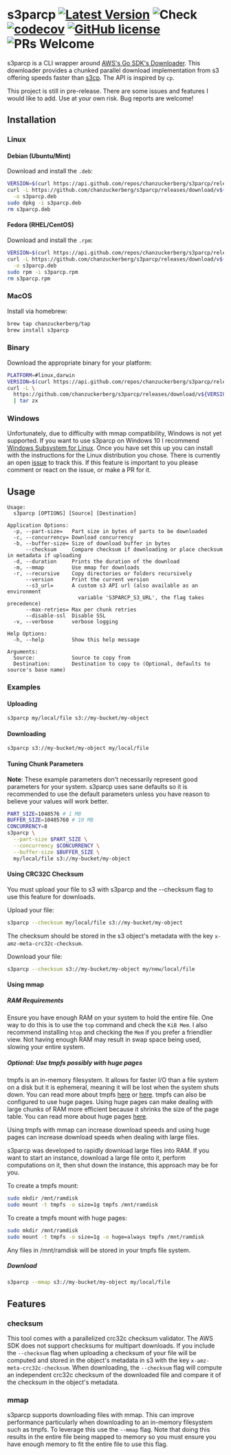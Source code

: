 # s3parcp [![Latest Version](https://img.shields.io/github/release/chanzuckerberg/s3parcp.svg?style=flat?maxAge=86400)](https://github.com/chanzuckerberg/s3parcp/releases) ![Check](https://github.com/chanzuckerberg/s3parcp/workflows/Check/badge.svg) [![codecov](https://codecov.io/gh/chanzuckerberg/s3parcp/branch/main/graph/badge.svg)](https://codecov.io/gh/chanzuckerberg/s3parcp) [![GitHub license](https://img.shields.io/badge/license-MIT-brightgreen.svg)](https://github.com/chanzuckerberg/idseq-web/blob/master/LICENSE) ![PRs Welcome](https://img.shields.io/badge/PRs-welcome-brightgreen.svg)

s3parcp is a CLI wrapper around [AWS's Go SDK's Downloader](https://docs.aws.amazon.com/sdk-for-go/api/service/s3/s3manager/#NewDownloader). This downloader provides a chunked parallel download implementation from s3 offering speeds faster than [s3cp](https://github.com/aboisvert/s3cp). The API is inspired by `cp`.

This project is still in pre-release. There are some issues and features I would like to add. Use at your own risk. Bug reports are welcome!

## Installation

### Linux

#### Debian (Ubuntu/Mint)

Download and install the `.deb`:

```bash
VERSION=$(curl https://api.github.com/repos/chanzuckerberg/s3parcp/releases/latest | jq -r .name | sed s/^v//)
curl -L https://github.com/chanzuckerberg/s3parcp/releases/download/v${VERSION}/s3parcp_${VERSION}_linux_amd64.deb \
  -o s3parcp.deb
sudo dpkg -i s3parcp.deb
rm s3parcp.deb
```

#### Fedora (RHEL/CentOS)

Download and install the `.rpm`:

```bash
VERSION=$(curl https://api.github.com/repos/chanzuckerberg/s3parcp/releases/latest | jq -r .name | sed s/^v//)
curl -L https://github.com/chanzuckerberg/s3parcp/releases/download/v${VERSION}/s3parcp_${VERSION}_linux_amd64.rpm \
  -o s3parcp.deb
sudo rpm -i s3parcp.rpm
rm s3parcp.rpm
```

### MacOS

Install via homebrew:

```bash
brew tap chanzuckerberg/tap
brew install s3parcp
```

### Binary

Download the appropriate binary for your platform:

```bash
PLATFORM=#linux,darwin
VERSION=$(curl https://api.github.com/repos/chanzuckerberg/s3parcp/releases/latest | jq -r .name | sed s/^v//)
curl -L \
  https://github.com/chanzuckerberg/s3parcp/releases/download/v${VERSION}/s3parcp_${VERSION}_${PLATFORM}_amd64.tar.gz \
  | tar zx
```

### Windows

Unfortunately, due to difficulty with mmap compatibility, Windows is not yet supported. If you want to use s3parcp on Windows 10 I recommend [Windows Subsystem for Linux](https://docs.microsoft.com/en-us/windows/wsl/install-win10). Once you have set this up you can install with the instructions for the Linux distribution you chose. There is currently an open [issue](https://github.com/chanzuckerberg/s3parcp/issues/20) to track this. If this feature is important to you please comment or react on the issue, or make a PR for it.

## Usage

```plain
Usage:
  s3parcp [OPTIONS] [Source] [Destination]

Application Options:
  -p, --part-size=   Part size in bytes of parts to be downloaded
  -c, --concurrency= Download concurrency
  -b, --buffer-size= Size of download buffer in bytes
      --checksum     Compare checksum if downloading or place checksum in metadata if uploading
  -d, --duration     Prints the duration of the download
  -m, --mmap         Use mmap for downloads
  -r, --recursive    Copy directories or folders recursively
      --version      Print the current version
      --s3_url=      A custom s3 API url (also available as an environment
                       variable 'S3PARCP_S3_URL', the flag takes precedence)
      --max-retries= Max per chunk retries
      --disable-ssl  Disable SSL
  -v, --verbose      verbose logging

Help Options:
  -h, --help         Show this help message

Arguments:
  Source:            Source to copy from
  Destination:       Destination to copy to (Optional, defaults to source's base name)
```

### Examples

#### Uploading

```bash
s3parcp my/local/file s3://my-bucket/my-object
```

#### Downloading

```bash
s3parcp s3://my-bucket/my-object my/local/file
```

#### Tuning Chunk Parameters

**Note**: These example parameters don't necessarily represent good parameters for your system. s3parcp uses sane defaults so it is recommended to use the default parameters unless you have reason to believe your values will work better.

```bash
PART_SIZE=1048576 # 1 MB
BUFFER_SIZE=10485760 # 10 MB
CONCURRENCY=8
s3parcp \
  --part-size $PART_SIZE \
  --concurrency $CONCURRENCY \
  --buffer-size $BUFFER_SIZE \
  my/local/file s3://my-bucket/my-object
```

#### Using CRC32C Checksum

You must upload your file to s3 with s3parcp and the --checksum flag to use this feature for downloads.

Upload your file:

```bash
s3parcp --checksum my/local/file s3://my-bucket/my-object
```

The checksum should be stored in the s3 object's metadata with the key `x-amz-meta-crc32c-checksum`.

Download your file:

```bash
s3parcp --checksum s3://my-bucket/my-object my/new/local/file
```

#### Using mmap

##### RAM Requirements

Ensure you have enough RAM on your system to hold the entire file. One way to do this is to use the `top` command and check the `KiB Mem`. I also recommend installing `htop` and checking the `Mem` if you prefer a friendlier view. Not having enough RAM may result in swap space being used, slowing your entire system.

##### Optional: Use tmpfs possibly with huge pages

tmpfs is an in-memory filesystem. It allows for faster I/O than a file system on a disk but it is ephemeral, meaning it will be lost when the system shuts down. You can read more about tmpfs [here](https://en.wikipedia.org/wiki/Tmpfs) or [here](https://www.jamescoyle.net/how-to/943-create-a-ram-disk-in-linux). tmpfs can also be configured to use huge pages. Using huge pages can make dealing with large chunks of RAM more efficient because it shrinks the size of the page table. You can read more about huge pages [here](https://wiki.debian.org/Hugepages).

Using tmpfs with mmap can increase download speeds and using huge pages can increase download speeds when dealing with large files.

s3parcp was developed to rapidly download large files into RAM. If you want to start an instance, download a large file onto it, perform computations on it, then shut down the instance, this approach may be for you.

To create a tmpfs mount:

```bash
sudo mkdir /mnt/ramdisk
sudo mount -t tmpfs -o size=1g tmpfs /mnt/ramdisk
```

To create a tmpfs mount with huge pages:

```bash
sudo mkdir /mnt/ramdisk
sudo mount -t tmpfs -o size=1g -o huge=always tmpfs /mnt/ramdisk
```

Any files in /mnt/ramdisk will be stored in your tmpfs file system.

##### Download

```bash
s3parcp --mmap s3://my-bucket/my-object my/local/file
```

## Features

### checksum

This tool comes with a parallelized crc32c checksum validator. The AWS SDK does not support checksums for multipart downloads. If you include the `--checksum` flag when uploading a checksum of your file will be computed and stored in the object's metadata in s3 with the key `x-amz-meta-crc32c-checksum`. When downloading, the `--checksum` flag will compute an independent crc32c checksum of the downloaded file and compare it of the checksum in the object's metadata.

### mmap

s3parcp supports downloading files with mmap. This can improve performance particularly when downloading to an in-memory filesystem such as tmpfs. To leverage this use the `--mmap` flag. Note that doing this results in the entire file being mapped to memory so you must ensure you have enough memory to fit the entire file to use this flag.
